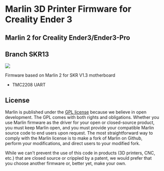 # Marlin 3D Printer Firmware for Creality Ender 3

## Marlin 2  for Creality Ender3/Ender3-Pro

## Branch SKR13
![](https://img.shields.io/badge/build-passing-success)<br>

Firmware based on Marlin 2 for SKR V1.3 motherboard<br>
* TMC2208 UART


## License

Marlin is published under the [GPL license](/LICENSE) because we believe in open development. The GPL comes with both rights and obligations. Whether you use Marlin firmware as the driver for your open or closed-source product, you must keep Marlin open, and you must provide your compatible Marlin source code to end users upon request. The most straightforward way to comply with the Marlin license is to make a fork of Marlin on Github, perform your modifications, and direct users to your modified fork.

While we can't prevent the use of this code in products (3D printers, CNC, etc.) that are closed source or crippled by a patent, we would prefer that you choose another firmware or, better yet, make your own.
